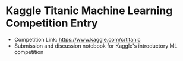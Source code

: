 # Kaggle Titanic Machine Learning Competition Entry
- Competition Link: https://www.kaggle.com/c/titanic
- Submission and discussion notebook for Kaggle's introductory ML competition
